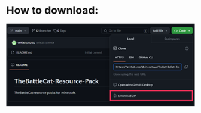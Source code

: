 # How to download:

![GITHUB]( https://github.com/Whitecatuwu/TheBattleCat-Java/blob/main/%E6%9C%AA%E5%91%BD%E5%90%8D.png "未命名.png")


